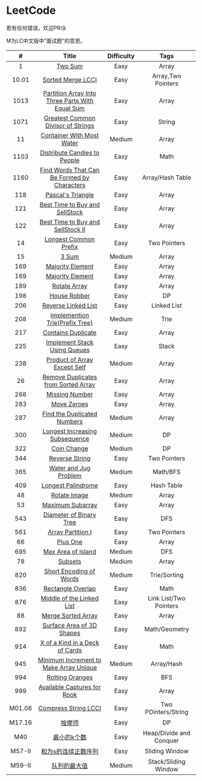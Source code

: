 # LeetCode

若有任何错误，欢迎PR😘

M为LC中文版中”面试题“的意思。

|   #    |                                                Title                                                | Difficulty |          Tags           |
|:------:|:---------------------------------------------------------------------------------------------------:|:----------:|:-----------------------:|
|   1    |                                       [Two Sum](1-TwoSum.cpp)                                       |    Easy    |          Array          |
| 10.01  |                            [Sorted Merge LCCI](10.01-SortedMergeLCCI.md)                            |    Easy    |   Array,Two Pointers    |
|  1013  | [Partition Array Into Three Parts With Equal Sum](1013-PartitionArrayIntoThreePartsWithEqualSum.md) |    Easy    |          Array          |
|  1071  |            [Greatest Common Divisor of Strings](1071-GreatestCommonDivisorofStrings.md)             |    Easy    |         String          |
|   11   |                       [Container With Most Water](11-ContainerWithMostWater)                        |   Medium   |          Array          |
|  1103  |                  [Distribute Candies to People](1103-DistributeCandiesToPeople.md)                  |    Easy    |          Math           |
|  1160  |     [Find Words That Can Be Formed by Characters](1160-FindWordsThatCanBeFormedbyCharacters.md)     |    Easy    |    Array/Hash Table     |
|  118   |                            [Pascal's Triangle](118-Pascal'sTriangle.cpp)                            |    Easy    |          Array          |
|  121   |                 [Best Time to Buy and SellStock](121-BestTimetoBuyandSellStock.cpp)                 |    Easy    |          Array          |
|  122   |              [Best Time to Buy and SellStock II](122-BestTimetoBuyandSellStock_II.cpp)              |    Easy    |          Array          |
|   14   |                         [Longest Common Prefix](14-LongestCommonPrefix.md)                          |    Easy    |      Two Pointers       |
|   15   |                                        [3 Sum](15-3Sum.cpp)                                         |   Medium   |          Array          |
|  169   |                             [Majority Element](169-MajorityElement.cpp)                             |    Easy    |          Array          |
|  169   |                             [Majority Element](169-MajorityElement.md)                              |    Easy    |          Array          |
|  189   |                                 [Rotate Array](189-RotateArray.cpp)                                 |    Easy    |          Array          |
|  198   |                                 [House Robber](198-HouseRobber.md)                                  |    Easy    |           DP            |
|  206   |                           [Reverse Linked List](206-ReverseLinkedList.md)                           |    Easy    |       Linked List       |
|  208   |                 [Implemention Trie(Prefix Tree)](208-ImplementTrie(PrefixTree).md)                  |   Medium   |          Trie           |
|  217   |                           [Contains Duplicate](217-ContainsDuplicate.cpp)                           |    Easy    |          Array          |
|  225   |                  [Implement Stack Using Queues](225-ImplementStackUsingQueues.md)                   |    Easy    |          Stack          |
|  238   |                  [Product of Array Except Self](238-ProductofArrayExceptSelf.cpp)                   |   Medium   |          Array          |
|   26   |            [Remove Duplicates from Sorted Array](26-RemoveDuplicatesfromSortedArray.cpp)            |    Easy    |          Array          |
|  268   |                               [Missing Number](268-MissingNumber.cpp)                               |    Easy    |          Array          |
|  283   |                                  [Move Zeroes](283-MoveZeroes.cpp)                                  |    Easy    |          Array          |
|  287   |                   [Find the Duplicated Numbers](287-FindtheDuplicateNumbers.cpp)                    |   Medium   |          Array          |
|  300   |                [Longest Increasing Subsequence](300-LongestIncreasingSubsequence.md)                |   Medium   |           DP            |
|  322   |                                  [Coin Change](322-CoinChange.md)                                   |   Medium   |           DP            |
|  344   |                               [Reverse String](344-ReverseString.md)                                |    Easy    |      Two Pointers       |
|  365   |                         [Water and Jug Problem](365-WaterandJugProblem.md)                          |   Medium   |        Math/BFS         |
|  409   |                           [Longest Palindrome](409-LongestPalindrome.md)                            |    Easy    |       Hash Table        |
|   48   |                                 [Rotate Image](48-RotateImage.cpp)                                  |   Medium   |          Array          |
|   53   |                             [Maximum Subarray](53-MaximumSubarray.cpp)                              |    Easy    |          Array          |
|  543   |                       [Diameter of Binary Tree](543-DiameterofBinaryTree.md)                        |    Easy    |           DFS           |
|  561   |                            [Array Partition I](561-ArrayPartition-I.md)                             |    Easy    |      Two Pointers       |
|   66   |                                     [Plus One](66-PlusOne.cpp)                                      |    Easy    |          Array          |
|  695   |                            [Max Area of Island](695-MaxAreaofIsland.md)                             |   Medium   |           DFS           |
|   78   |                                      [Subsets](78-Subsets.cpp)                                      |   Medium   |          Array          |
|  820   |                       [Short Encoding of Words](820-ShortEncodingofWords.md)                        |   Medium   |      Trie/Sorting       |
|  836   |                            [Rectangle Overlap](836-RectangleOverlap.md)                             |    Easy    |          Math           |
|  876   |                      [Middle of the Linked List](876-MiddleoftheLinkedList.md)                      |    Easy    | Link List/Two Pointers  |
|   88   |                            [Merge Sorted Array](88-MergeSortedArray.cpp)                            |    Easy    |          Array          |
|  892   |                      [Surface Area of 3D Shapes](892-SurfaceAreaof3DShapes.md)                      |    Easy    |      Math/Geometry      |
|  914   |                   [X of a Kind in a Deck of Cards](914-XofaKindinaDeckofCards.md)                   |    Easy    |          Math           |
|  945   |         [Minimum Increment to Make Array Unique](945-MinimumIncrementtoMakeArrayUnique.md)          |   Medium   |       Array/Hash        |
|  994   |                              [Rotting Oranges](994-RottingOranges.md)                               |    Easy    |           BFS           |
|  999   |                   [Available Captures for Rook](999-AvailableCapturesforRook.md)                    |    Easy    |          Array          |
| M01.06 |                        [Compress String LCCI](M01.06-CompressStringLCCI.md)                         |    Easy    |   Two POinters/String   |
| M17.16 |                                     [按摩师](M17.16-按摩师.md)                                      |    Easy    |           DP            |
|  M40   |                                  [最小的k个数](M40-最小的k个数.md)                                  |    Easy    | Heap/Divide and Conquer |
| M57-II |                        [和为s的连续正数序列](M57-II-和为s的连续正数序列.md)                         |    Easy    |     Sliding Window      |
| M59-II |                               [队列的最大值](M59-II-队列的最大值.md)                                |   Medium   |  Stack/Sliding Window   |